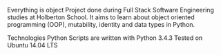 Everything is object
Project done during Full Stack Software Engineering studies at Holberton School. It aims to learn about object oriented programming (OOP), mutability, identity and data types in Python.

Technologies
Python Scripts are written with Python 3.4.3
Tested on Ubuntu 14.04 LTS

